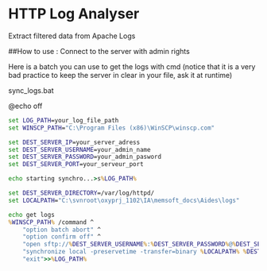 # HTTP Log Analyser
Extract filtered data from Apache Logs

##How to use : 
Connect to the server with admin rights

Here is a batch you can use to get the logs with cmd
(notice that it is a very bad practice to keep the server in clear in your file, ask it at runtime)

sync_logs.bat

@echo off
```cmd
set LOG_PATH=your_log_file_path
set WINSCP_PATH="C:\Program Files (x86)\WinSCP\winscp.com"

set DEST_SERVER_IP=your_server_adress
set DEST_SERVER_USERNAME=your_admin_name
set DEST_SERVER_PASSWORD=your_admin_pasword
set DEST_SERVER_PORT=your_serveur_port

echo starting synchro...>s%LOG_PATH%

set DEST_SERVER_DIRECTORY=/var/log/httpd/
set LOCALPATH="C:\svnroot\oxyprj_1102\IA\memsoft_docs\Aides\logs"

echo get logs
%WINSCP_PATH% /command ^
    "option batch abort" ^
    "option confirm off" ^
    "open sftp://%DEST_SERVER_USERNAME%:%DEST_SERVER_PASSWORD%@%DEST_SERVER_IP%:%DEST_SERVER_PORT%" ^
    "synchronize local -preservetime -transfer=binary %LOCALPATH% %DEST_SERVER_DIRECTORY%" ^
    "exit">>%LOG_PATH%

```